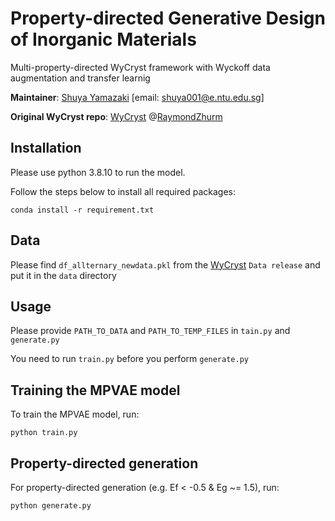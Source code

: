 # Property-directed Generative Design of Inorganic Materials 
Multi-property-directed WyCryst framework with Wyckoff data augmentation and transfer learnig 


**Maintainer**: [Shuya Yamazaki](https://github.com/shuyayamazaki) [email: shuya001@e.ntu.edu.sg] 

**Original WyCryst repo**: [WyCryst](https://github.com/RaymondZhurm/WyCryst) @[RaymondZhurm](https://github.com/RaymondZhurm)

## Installation
Please use python 3.8.10 to run the model.

Follow the steps below to install all required packages:
 ```
conda install -r requirement.txt
 ```

## Data 
Please find `df_allternary_newdata.pkl` from the [WyCryst](https://github.com/RaymondZhurm/WyCryst) `Data release` and put it in the `data` directory

## Usage 
Please provide `PATH_TO_DATA` and `PATH_TO_TEMP_FILES` in `tain.py` and `generate.py`

You need to run `train.py` before you perform `generate.py`

## Training the MPVAE model
To train the MPVAE model, run:
 ```
python train.py
 ```

## Property-directed generation 
For property-directed generation (e.g. Ef < -0.5 & Eg ~= 1.5), run:
 ```
python generate.py
 ```
